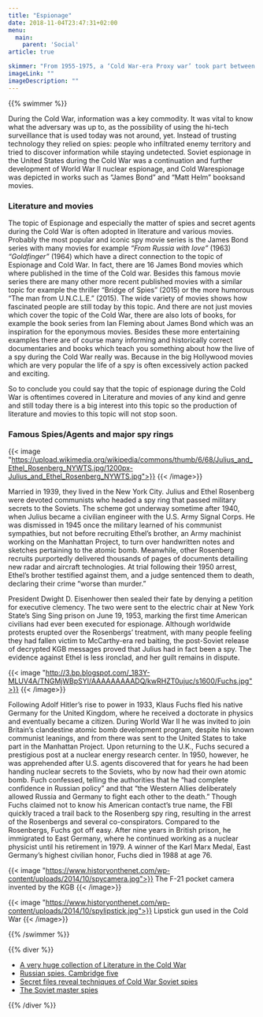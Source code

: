 ```yaml
---
title: "Espionage"
date: 2018-11-04T23:47:31+02:00
menu:
  main:
    parent: 'Social'
article: true

skimmer: "From 1955-1975, a ‘Cold War-era Proxy war’ took part between North Vietnam who invaded South Vietnam; to expand their communist ideology and were supported by the Soviet Union and China. However, due to USAs Communism Containment Policy, South Vietnam received American much support, but in 1975 America withdrew all troops as defeat was inevitable."
imageLink: ""
imageDescription: ""
---
```


{{% swimmer %}}

During the Cold War, information was a key commodity. It was vital to know what the adversary was up to, as the possibility of using the hi-tech surveillance that is used today was not around, yet. Instead of trusting technology they relied on spies: people who infiltrated enemy territory and tried to discover information while staying undetected.
Soviet espionage in the United States during the Cold War was a continuation and further development of World War II nuclear espionage, and Cold Warespionage was depicted in works such as “James Bond” and “Matt Helm” booksand movies.

### Literature and movies
The topic of Espionage and especially the matter of spies and secret agents during the Cold War is often adopted in literature and various movies. Probably the most popular and iconic spy movie series is the James Bond series with many movies for example *“From Russia with love”* (1963) *“Goldfinger”* (1964) which have a direct connection to the topic of Espionage and Cold War. In fact, there are 16 James Bond movies which where published in the time of the Cold war.
Besides this famous movie series there are many other more recent published movies with a similar topic for example the thriller “Bridge of Spies” (2015) or the more humorous “The man from U.N.C.L.E.” (2015).
The wide variety of movies shows how fascinated people are still today by this topic. And there are not just movies which cover the topic of the Cold War, there are also lots of books, for example the book series from Ian Fleming about James Bond which was an inspiration for the eponymous movies.
Besides these more entertaining examples there are of course many informing and historically correct documentaries and books which teach you something about how the live of a spy during the Cold War really was. Because in the big Hollywood movies which are very popular the life of a spy is often excessively action packed and exciting.

So to conclude you could say that the topic of espionage during the Cold War is oftentimes covered in Literature and movies of any kind and genre and still today there is a big interest into this topic so the production of literature and movies to this topic will not stop soon.

### Famous Spies/Agents and major spy rings
{{< image "https://upload.wikimedia.org/wikipedia/commons/thumb/6/68/Julius_and_Ethel_Rosenberg_NYWTS.jpg/1200px-Julius_and_Ethel_Rosenberg_NYWTS.jpg">}}
{{< /image>}}

Married in 1939, they lived in the New York City. Julius and Ethel Rosenberg were devoted communists who headed a spy ring that passed military secrets to the Soviets. The scheme got underway sometime after 1940, when Julius became a civilian engineer with the U.S. Army Signal Corps. He was dismissed in 1945 once the military learned of his communist sympathies, but not before recruiting Ethel’s brother, an Army machinist working on the Manhattan Project, to turn over handwritten notes and sketches pertaining to the atomic bomb. Meanwhile, other Rosenberg recruits purportedly delivered thousands of pages of documents detailing new radar and aircraft technologies. At trial following their 1950 arrest, Ethel’s brother testified against them, and a judge sentenced them to death, declaring their crime “worse than murder.”

President Dwight D. Eisenhower then sealed their fate by denying a petition for executive clemency. The two were sent to the electric chair at New York State’s Sing Sing prison on June 19, 1953, marking the first time American civilians had ever been executed for espionage. Although worldwide protests erupted over the Rosenbergs’ treatment, with many people feeling they had fallen victim to McCarthy-era red baiting, the post-Soviet release of decrypted KGB messages proved that Julius had in fact been a spy. The evidence against Ethel is less ironclad, and her guilt remains in dispute.

{{< image "http://3.bp.blogspot.com/_183Y-MLUV4A/TNGMjWBpSYI/AAAAAAAAADQ/kwRHZT0ujuc/s1600/Fuchs.jpg">}}
{{< /image>}}

Following Adolf Hitler’s rise to power in 1933, Klaus Fuchs fled his native Germany for the United Kingdom, where he received a doctorate in physics and eventually became a citizen. During World War II he was invited to join Britain’s clandestine atomic bomb development program, despite his known communist leanings, and from there was sent to the United States to take part in the Manhattan Project. Upon returning to the U.K., Fuchs secured a prestigious post at a nuclear energy research center. In 1950, however, he was apprehended after U.S. agents discovered that for years he had been handing nuclear secrets to the Soviets, who by now had their own atomic bomb. Fuch confessed, telling the authorities that he “had complete confidence in Russian policy” and that “the Western Allies deliberately allowed Russia and Germany to fight each other to the death.” Though Fuchs claimed not to know his American contact’s true name, the FBI quickly traced a trail back to the Rosenberg spy ring, resulting in the arrest of the Rosenbergs and several co-conspirators. Compared to the Rosenbergs, Fuchs got off easy. After nine years in British prison, he immigrated to East Germany, where he continued working as a nuclear physicist until his retirement in 1979. A winner of the Karl Marx Medal, East Germany’s highest civilian honor, Fuchs died in 1988 at age 76.

{{< image "https://www.historyonthenet.com/wp-content/uploads/2014/10/spycamera.jpg">}}
The F-21 pocket camera invented by the KGB
{{< /image>}}

{{< image "https://www.historyonthenet.com/wp-content/uploads/2014/10/spylipstick.jpg">}}
Lipstick gun used in the Cold War
{{< /image>}}

{{% /swimmer %}}

{{% diver %}}
- [A very huge collection of Literature in the Cold War](http://intellit.muskingum.edu/maintoc.html)
- [Russian spies, Cambridge five](https://en.wikipedia.org/wiki/Cambridge_Five)
- [Secret files reveal techniques of Cold War Soviet spies](https://www.telegraph.co.uk/news/uknews/defence/11814627/Secret-files-reveal-techniques-of-Cold-War-Soviet-spies.html)
- [The Soviet master spies](https://www.youtube.com/watch?v=fmKcqP_O53g)

{{% /diver %}}